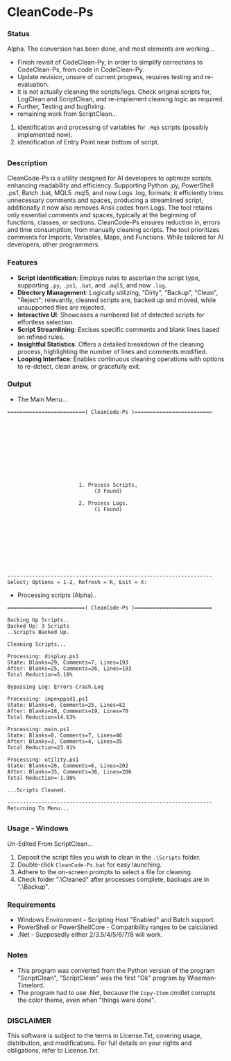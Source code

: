 # CleanCode-Ps

### Status
Alpha. The conversion has been done, and most elements are working...
- Finish revisit of CodeClean-Py, in order to simplify corrections to CodeClean-Ps, from code in CodeClean-Py.
- Update revision, unsure of current progress, requires testing and re-evaluation.
- it is not actually cleaning the scripts/logs. Check original scripts for, LogClean and ScriptClean, and re-implement cleaning logic as required.
- Further, Testing and bugfixing.
- remaining work from ScriptClean...
1) identification and processing of variables for `.Mq5` scripts (possibly implemented now).
2) identification of Entry Point near bottom of script.

##

### Description
CleanCode-Ps is a utility designed for AI developers to optimize scripts, enhancing readability and efficiency. Supporting Python .py, PowerShell .ps1, Batch .bat, MQL5 .mql5, and now Logs .log, formats; it efficiently trims unnecessary comments and spaces, producing a streamlined script, additionally it now also removes Ansii codes from Logs. The tool retains only essential comments and spaces, typically at the beginning of functions, classes, or sections. CleanCode-Ps ensures reduction in, errors and time consumption, from manually cleaning scripts. The tool prioritizes comments for Imports, Variables, Maps, and Functions. While tailored for AI developers, other programmers. 

### Features
- **Script Identification**: Employs rules to ascertain the script type, supporting `.py`, `.ps1`, `.bat`, and `.mql5`, and now `.log`.
- **Directory Management**: Logically utilizing, "Dirty", "Backup", "Clean", "Reject"; relevantly, cleaned scripts are, backed up and moved, while unsupported files are rejected.
- **Interactive UI**: Showcases a numbered list of detected scripts for effortless selection.
- **Script Streamlining**: Excises specific comments and blank lines based on refined rules.
- **Insightful Statistics**: Offers a detailed breakdown of the cleaning process, highlighting the number of lines and comments modified.
- **Looping Interface**: Enables continuous cleaning operations with options to re-detect, clean anew, or gracefully exit.

### Output
- The Main Menu...
```
=========================( CleanCode-Ps )=========================











                       1. Process Scripts,
                            (3 Found)

                       2. Process Logs.
                            (1 Found)










------------------------------------------------------------------
Select; Options = 1-2, Refresh = R, Exit = X:

```
- Processing scripts (Alpha)..
```
=========================( CleanCode-Ps )=========================

Backing Up Scripts..
Backed Up: 3 Scripts
..Scripts Backed Up.

Cleaning Scripts...

Processing: display.ps1
State: Blanks=29, Comments=7, Lines=193
After: Blanks=25, Comments=26, Lines=183
Total Reduction=5.18%

Bypassing Log: Errors-Crash.Log

Processing: impexppsd1.ps1
State: Blanks=6, Comments=25, Lines=82
After: Blanks=18, Comments=19, Lines=70
Total Reduction=14.63%

Processing: main.ps1
State: Blanks=8, Comments=7, Lines=46
After: Blanks=3, Comments=4, Lines=35
Total Reduction=23.91%

Processing: utility.ps1
State: Blanks=26, Comments=6, Lines=202
After: Blanks=35, Comments=36, Lines=206
Total Reduction=-1.98%

...Scripts Cleaned.

------------------------------------------------------------------
Returning To Menu...

```
##

### Usage - Windows
Un-Edited From ScriptClean...
1. Deposit the script files you wish to clean in the `.\Scripts` folder.
2. Double-click `CleanCode-Ps.bat` for easy launching.
3. Adhere to the on-screen prompts to select a file for cleaning.
4. Check folder ".\Cleaned" after processes complete, backups are in ".\Backup".

### Requirements
- Windows Environment - Scripting Host "Enabled" and Batch support.
- PowerShell or PowerShellCore - Compatibility ranges to be calculated.
- .Net - Supposedly either 2/3.5/4/5/6/7/8 will work.

##

### Notes
- This program was converted from the Python version of the program "ScriptClean", "ScriptClean" was the first "Ok" program by Wiseman-Timelord.
- The program had to use .Net, because the `Copy-Item` cmdlet corrupts the color theme, even when "things were done".

##

### DISCLAIMER
This software is subject to the terms in License.Txt, covering usage, distribution, and modifications. For full details on your rights and obligations, refer to License.Txt.
